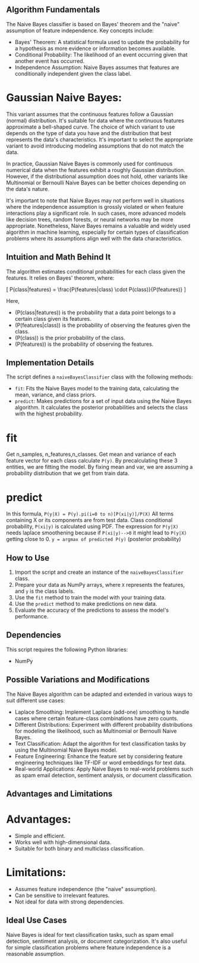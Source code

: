 ## Algorithm Fundamentals

The Naive Bayes classifier is based on Bayes' theorem and the "naive" assumption of feature independence. Key concepts include:

- Bayes' Theorem: A statistical formula used to update the probability for a hypothesis as more evidence or information becomes available.
- Conditional Probability: The likelihood of an event occurring given that another event has occurred.
- Independence Assumption: Naive Bayes assumes that features are conditionally independent given the class label.

# Gaussian Naive Bayes:

This variant assumes that the continuous features follow a Gaussian (normal) distribution. It's suitable for data where the continuous features approximate a bell-shaped curve.
The choice of which variant to use depends on the type of data you have and the distribution that best represents the data's characteristics. It's important to select the appropriate variant to avoid introducing modeling assumptions that do not match the data.

In practice, Gaussian Naive Bayes is commonly used for continuous numerical data when the features exhibit a roughly Gaussian distribution. However, if the distributional assumption does not hold, other variants like Multinomial or Bernoulli Naive Bayes can be better choices depending on the data's nature.

It's important to note that Naive Bayes may not perform well in situations where the independence assumption is grossly violated or when feature interactions play a significant role. In such cases, more advanced models like decision trees, random forests, or neural networks may be more appropriate. Nonetheless, Naive Bayes remains a valuable and widely used algorithm in machine learning, especially for certain types of classification problems where its assumptions align well with the data characteristics.

## Intuition and Math Behind It

The algorithm estimates conditional probabilities for each class given the features. It relies on Bayes' theorem, where:

\[ P(class|features) = \frac{P(features|class) \cdot P(class)}{P(features)} \]

Here, 
- \(P(class|features)\) is the probability that a data point belongs to a certain class given its features.
- \(P(features|class)\) is the probability of observing the features given the class.
- \(P(class)\) is the prior probability of the class.
- \(P(features)\) is the probability of observing the features.

## Implementation Details

The script defines a `naiveBayesClassifier` class with the following methods:

- `fit`: Fits the Naive Bayes model to the training data, calculating the mean, variance, and class priors.
- `predict`: Makes predictions for a set of input data using the Naive Bayes algorithm. It calculates the posterior probabilities and selects the class with the highest probability.


# fit

Get n_samples, n_features,n_classes.
Get mean and variance of each feature vector for each class calculate `P(y)`.
By precalculating these 3 entities, we are fitting the model. By fixing mean and var, we are assuming a probability distribution that we get from train data.

# predict

In this formula, 
`P(y|X) = P(y).pi(i=0 to n)[P(xi|y)]/P(X)`
All terms containing X or its components are from test data.
Class conditional probability, `P(xi|y)` is calculated using PDF.
The expression for `P(y|X)` needs laplace smoothening because if `P(xi|y)-->0`
it might lead to `P(y|X)` getting close to 0. 
`y = argmax of predicted P(y)` (posterior probability)

## How to Use

1. Import the script and create an instance of the `naiveBayesClassifier` class.
2. Prepare your data as NumPy arrays, where `X` represents the features, and `y` is the class labels.
3. Use the `fit` method to train the model with your training data.
4. Use the `predict` method to make predictions on new data.
5. Evaluate the accuracy of the predictions to assess the model's performance.

## Dependencies

This script requires the following Python libraries:

- NumPy

## Possible Variations and Modifications
The Naive Bayes algorithm can be adapted and extended in various ways to suit different use cases:

* Laplace Smoothing: Implement Laplace (add-one) smoothing to handle cases where certain feature-class combinations have zero counts.
* Different Distributions: Experiment with different probability distributions for modeling the likelihood, such as Multinomial or Bernoulli Naive Bayes.
* Text Classification: Adapt the algorithm for text classification tasks by using the Multinomial Naive Bayes model.
* Feature Engineering: Enhance the feature set by considering feature engineering techniques like TF-IDF or word embeddings for text data.
* Real-world Applications: Apply Naive Bayes to real-world problems such as spam email detection, sentiment analysis, or document classification.

## Advantages and Limitations

# Advantages:

* Simple and efficient.
* Works well with high-dimensional data.
* Suitable for both binary and multiclass classification.

# Limitations:

* Assumes feature independence (the "naive" assumption).
* Can be sensitive to irrelevant features.
* Not ideal for data with strong dependencies.

## Ideal Use Cases

Naive Bayes is ideal for text classification tasks, such as spam email detection, sentiment analysis, or document categorization. It's also useful for simple classification problems where feature independence is a reasonable assumption.